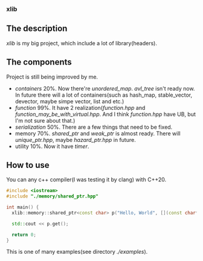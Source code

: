 ### **xlib**
## The description
  *xlib* is my big project, which include a lot of library(headers).
## **The components**
  Project is still being improved by me.
  - *containers* 20%. Now there're *unordered_map*. *avl_tree* isn't ready now. In future there will a lot of containers(such as hash_map, stable_vector, devector, maybe simpe vector, list and etc.)
  - *function* 99%. It have 2 realization(*function.hpp* and *function_may_be_with_virtual.hpp*. And I think *function.hpp* have UB, but I'm not sure about that.)
  - *serialization* 50%. There are a few things that need to be fixed.
  - memory 70%. *shared_ptr* and *weak_ptr* is almost ready. There will *unique_ptr.hpp*, maybe *hazard_ptr.hpp* in future.
  - utility 10%. Now it have *timer*.
## **How to use**
  You can any c++ compiler(I was testing it by clang) with C++20.
  ```C++
  #include <iostream>
  #include "./memory/shared_ptr.hpp"

  int main() {
    xlib::memory::shared_ptr<const char> p("Hello, World", [](const char*){});

    std::cout << p.get();

    return 0;
  }
  ```
  This is one of many examples(see directory *./examples*).


